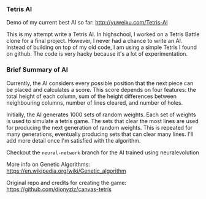 ### Tetris AI

Demo of my current best AI so far: http://yuweixu.com/Tetris-AI

This is my attempt write a Tetris AI. In highschool, I worked on a Tetris Battle clone for a final project. However, I never had a chance to write an AI. Instead of building on top of my old code, I am using a simple Tetris I found on github. The code is very hacky because it's a lot of experimentation.

### Brief Summary of AI

Currently, the AI considers every possible position that the next piece can be placed and calculates a score. This score depends on four features: the total height of each column, sum of the height differences between neighbouring columns, number of lines cleared, and number of holes.

Initially, the AI generates 1000 sets of random weights. Each set of weights is used to simulate a tetris game. The sets that clear the most lines are used for producing the next generation of random weights. This is repeated for many generations, eventually producing sets that can clear many lines. I'll add more detail once I'm satisfied with the algorithm.

Checkout the `neural-network` branch for the AI trained using neuralevolution

More info on Genetic Algorithms:
https://en.wikipedia.org/wiki/Genetic_algorithm

Original repo and credits for creating the game: 
https://github.com/dionyziz/canvas-tetris
